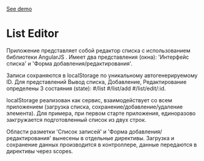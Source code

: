 [See demo](https://kanistra50.github.io/List_Editor/)

# List Editor

Приложение представляет собой редактор списка с использованием библиотеки AngularJS .
Имеет два представления (окна):  'Интерфейс списка'  и 'Форма добавления/редактирования'.

Записи сохраняются в localStorage по уникальному автогенерируемому ID.
Для представлений Вывод списка, Добавление, Редактирование определены 3 состаяния (state): 
#/list 
#/list/add 
#/list/edit/:id.

localStorage реализован как сервис, взаимодействует со всем приложением (загрузка списка, сохранение/добавление/удаление
элемента).
Для примера, при первом старте приложения, единоразово закгружается подготовленный список из двух строк.

Области разметки 'Список записей' и 'Форма добавления/редактирования' вынесены в отдельные директивы.
Загрузка и сохранение данных производится в контроллере, данные передаются в
директивы через scopes.
